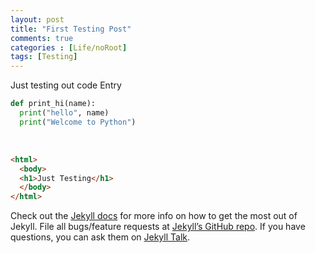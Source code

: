 ```yaml
---
layout: post
title: "First Testing Post"
comments: true
categories : [Life/noRoot]
tags: [Testing]
---
```

<script async src="//pagead2.googlesyndication.com/pagead/js/adsbygoogle.js"></script>
<script>
     (adsbygoogle = window.adsbygoogle || []).push({
          google_ad_client: "ca-pub-2204304584306848",
          enable_page_level_ads: true
     });
</script>


Just testing out code Entry

```python
def print_hi(name):
  print("hello", name)
  print("Welcome to Python")
```
​

```html
<html>
  <body>
  <h1>Just Testing</h1>
  </body>
</html>
```

Check out the [Jekyll docs][jekyll-docs] for more info on how to get the most out of Jekyll. File all bugs/feature requests at [Jekyll’s GitHub repo][jekyll-gh]. If you have questions, you can ask them on [Jekyll Talk][jekyll-talk].

[jekyll-docs]: https://jekyllrb.com/docs/home
[jekyll-gh]:   https://github.com/jekyll/jekyll
[jekyll-talk]: https://talk.jekyllrb.com/
